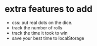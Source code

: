 # extra features to add

- css: put real dots on the dice.
- track the number of rolls
- track the time it took to win
- save your best time to localStorage

